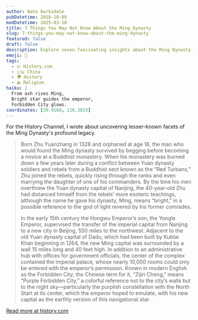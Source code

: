 ```yaml
---
author: Nate Barksdale
pubDatetime: 2018-10-09
modDatetime: 2025-03-18
title: 7 Things You May Not Know About the Ming Dynasty
slug: 7-things-you-may-not-know-about-the-ming-dynasty
featured: false
draft: false
description: Explore seven fascinating insights about the Ming Dynasty, from its humble beginnings to the majestic Forbidden City.
emoji: 🏯
tags:
  - 🇭 History.com
  - 🇨🇳 China
  - 🌍 History
  - ⛪ Religion
haiku: |
  From ash rises Ming,
  Bright star guides the emperor,
  Forbidden City glows.
coordinates: [39.9168, 116.3833]
---
```


For the History Channel, I wrote about uncovering lesser-known facets of the Ming Dynasty's profound legacy.

> Born Zhu Yuanzhang in 1328 and orphaned at age 16, the man who would found the Ming dynasty survived by begging before becoming a novice at a Buddhist monastery. When his monastery was burned down a few years later during a conflict between Yuan dynasty soldiers and rebels from a Buddhist sect known as the “Red Turbans,” Zhu joined the rebels, quickly rising through the ranks and even marrying the daughter of one of his commanders. By the time his men overthrew the Yuan dynasty capital of Nanjing, the 40-year-old Zhu had distanced himself from the rebels’ more esoteric teachings, although the name he gave his dynasty, Ming, means “bright,” in a possible reference to the god of light revered by his former comrades.
>
> In the early 15th century the Hongwu Emperor’s son, the Yongle Emperor, supervised the transfer of the imperial capital from Nanjing to a new city in Beijing, 550 miles to the northwest. Adjacent to the old Yuan dynasty capital of Dadu, which had been built by Kublai Khan beginning in 1264, the new Ming capital was surrounded by a wall 15 miles long and 40 feet high. In addition to an administrative hub with offices for government officials, the center of the complex contained the imperial palace, whose nearly 10,000 rooms could only be entered with the emperor’s permission. Known in modern English as the Forbidden City, the Chinese term for it, “Zijin Cheng,” means “Purple Forbidden City,” a colorful reference not to the city’s walls but to the night sky—particularly the purplish constellation with the North Start at its center, which the emperor hoped to emulate, with his new capital as the earthly version of this navigational star.

[Read more at history.com](https://www.history.com/news/7-things-you-may-not-know-about-the-ming-dynasty)
